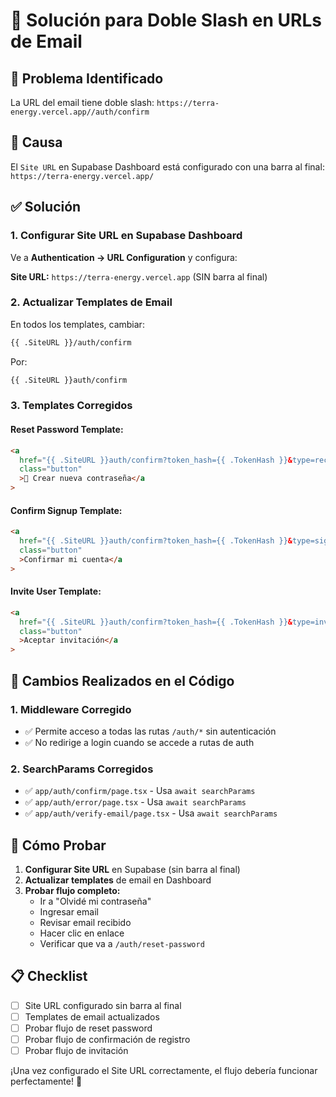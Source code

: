 # 🔧 Solución para Doble Slash en URLs de Email

## 🚨 Problema Identificado

La URL del email tiene doble slash: `https://terra-energy.vercel.app//auth/confirm`

## 🎯 Causa

El `Site URL` en Supabase Dashboard está configurado con una barra al final: `https://terra-energy.vercel.app/`

## ✅ Solución

### 1. Configurar Site URL en Supabase Dashboard

Ve a **Authentication → URL Configuration** y configura:

**Site URL:** `https://terra-energy.vercel.app` (SIN barra al final)

### 2. Actualizar Templates de Email

En todos los templates, cambiar:

```html
{{ .SiteURL }}/auth/confirm
```

Por:

```html
{{ .SiteURL }}auth/confirm
```

### 3. Templates Corregidos

#### Reset Password Template:

```html
<a
  href="{{ .SiteURL }}auth/confirm?token_hash={{ .TokenHash }}&type=recovery&next=/auth/reset-password"
  class="button"
  >🔄 Crear nueva contraseña</a
>
```

#### Confirm Signup Template:

```html
<a
  href="{{ .SiteURL }}auth/confirm?token_hash={{ .TokenHash }}&type=signup&next=/dashboard"
  class="button"
  >Confirmar mi cuenta</a
>
```

#### Invite User Template:

```html
<a
  href="{{ .SiteURL }}auth/confirm?token_hash={{ .TokenHash }}&type=invite&next=/dashboard"
  class="button"
  >Aceptar invitación</a
>
```

## 🔧 Cambios Realizados en el Código

### 1. Middleware Corregido

- ✅ Permite acceso a todas las rutas `/auth/*` sin autenticación
- ✅ No redirige a login cuando se accede a rutas de auth

### 2. SearchParams Corregidos

- ✅ `app/auth/confirm/page.tsx` - Usa `await searchParams`
- ✅ `app/auth/error/page.tsx` - Usa `await searchParams`
- ✅ `app/auth/verify-email/page.tsx` - Usa `await searchParams`

## 🧪 Cómo Probar

1. **Configurar Site URL** en Supabase (sin barra al final)
2. **Actualizar templates** de email en Dashboard
3. **Probar flujo completo:**
   - Ir a "Olvidé mi contraseña"
   - Ingresar email
   - Revisar email recibido
   - Hacer clic en enlace
   - Verificar que va a `/auth/reset-password`

## 📋 Checklist

- [ ] Site URL configurado sin barra al final
- [ ] Templates de email actualizados
- [ ] Probar flujo de reset password
- [ ] Probar flujo de confirmación de registro
- [ ] Probar flujo de invitación

¡Una vez configurado el Site URL correctamente, el flujo debería funcionar perfectamente! 🎉
